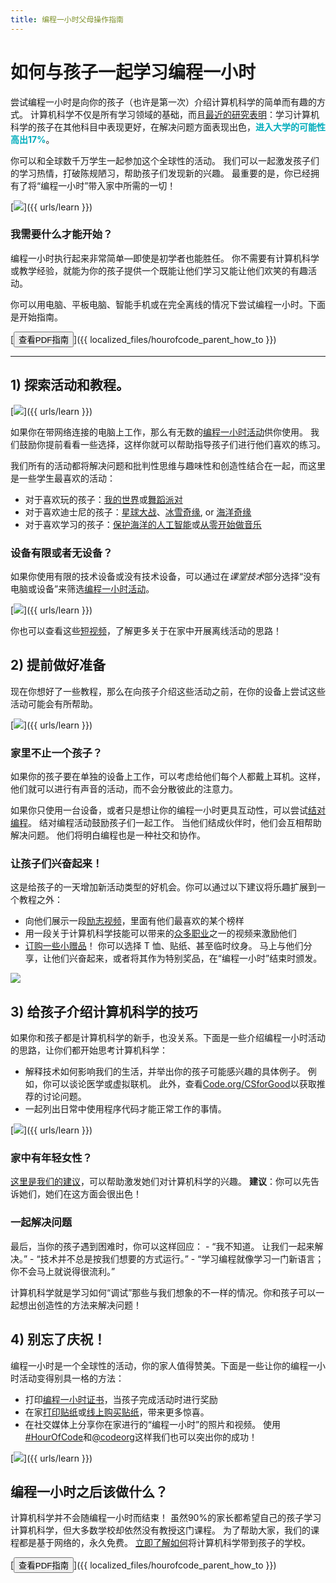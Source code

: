```yaml
---
title: 编程一小时父母操作指南
---
```


# 如何与孩子一起学习编程一小时

尝试编程一小时是向你的孩子（也许是第一次）介绍计算机科学的简单而有趣的方式。 计算机科学不仅是所有学习领域的基础，而且[最近的研究表明](https://medium.com/@codeorg/cs-helps-students-outperform-in-school-college-and-workplace-66dd64a69536)：学习计算机科学的孩子在其他科目中表现更好，在解决问题方面表现出色，<font color="00adbc"><b>进入大学的可能性高出17%</b></font>。

你可以和全球数千万学生一起参加这个全球性的活动。 我们可以一起激发孩子们的学习热情，打破陈规陋习，帮助孩子们发现新的兴趣。 最重要的是，你已经拥有了将“编程一小时”带入家中所需的一切！

[![](/images/fit-600/Marketing/mother-helping-her-daughter-use-a-laptop-4260325.jpg)]({{ urls/learn }})

<h3>我需要什么才能开始？</h3>

编程一小时执行起来非常简单—即使是初学者也能胜任。 你不需要有计算机科学或教学经验，就能为你的孩子提供一个既能让他们学习又能让他们欢笑的有趣活动。

你可以用电脑、平板电脑、智能手机或在完全离线的情况下尝试编程一小时。下面是开始指南。

[<button>查看PDF指南</button>]({{ localized_files/hourofcode_parent_how_to }})

* * *

## 1) 探索活动和教程。

[![](/images/tutorials.png)]({{ urls/learn }})

如果你在带网络连接的电脑上工作，那么有无数的[编程一小时活动](https://hourofcode.com/us/learn)供你使用。 我们鼓励你提前看看一些选择，这样你就可以帮助指导孩子们进行他们喜欢的练习。

我们所有的活动都将解决问题和批判性思维与趣味性和创造性结合在一起，而这里是一些学生最喜欢的活动：

- 对于喜欢玩的孩子：[我的世界](https://code.org/minecraft)或[舞蹈派对](https://code.org/dance)
- 对于喜欢迪士尼的孩子：[星球大战](https://code.org/starwars)、[冰雪奇缘](https://studio.code.org/s/frozen/lessons/1/levels/1), or [海洋奇缘](https://partners.disney.com/hour-of-code?cds&cmp=vanity%7Cnatural%7Cus%7Cmoanahoc%7C)
- 对于喜欢学习的孩子：[保护海洋的人工智能](https://code.org/oceans)或[从零开始做音乐](https://scratch.mit.edu/projects/editor/?tutorial=music&utm_source=codeorg)

<h3>设备有限或者无设备？</h3>

如果你使用有限的技术设备或没有技术设备，可以通过在*课堂技术*部分选择“没有电脑或设备”来筛选[编程一小时活动](https://hourofcode.com/us/learn)。

[![](/images/Marketing/filtering-activities-hoc.jpg)]({{ urls/learn }})

你也可以查看这些[短视频](https://www.youtube.com/playlist?list=PLzdnOPI1iJNcpfa4LtbaIl35gqir_5XUu)，了解更多关于在家中开展离线活动的思路！

## 2) 提前做好准备

现在你想好了一些教程，那么在向孩子介绍这些活动之前，在你的设备上尝试这些活动可能会有所帮助。

[![](/images/fit-600/Marketing/father-and-children-looking-at-a-laptop-4260749.jpg)]({{ urls/learn }})

<h3>家里不止一个孩子？</h3>

如果你的孩子要在单独的设备上工作，可以考虑给他们每个人都戴上耳机。这样，他们就可以进行有声音的活动，而不会分散彼此的注意力。

如果你只使用一台设备，或者只是想让你的编程一小时更具互动性，可以尝试[结对编程](https://www.youtube.com/watch?v=vgkahOzFH2Q)。 结对编程活动鼓励孩子们一起工作。 当他们结成伙伴时，他们会互相帮助解决问题。 他们将明白编程也是一种社交和协作。

<h3>让孩子们兴奋起来！ </h3>

这是给孩子的一天增加新活动类型的好机会。你可以通过以下建议将乐趣扩展到一个教程之外：

- 向他们展示一段[励志视频](https://www.youtube.com/playlist?list=PLzdnOPI1iJNcadqJAZnbDYShie4gLZQQJ)，里面有他们最喜欢的某个榜样
- 用一段关于计算机科学技能可以带来的[众多职业](https://www.youtube.com/playlist?list=PLzdnOPI1iJNfpD8i4Sx7U0y2MccnrNZuP)之一的视频来激励他们
- [订购一些小赠品](https://store.code.org/)！ 你可以选择 T 恤、贴纸、甚至临时纹身。 马上与他们分享，让他们兴奋起来，或者将其作为特别奖品，在“编程一小时”结束时颁发。

<a href="https://store.code.org/" target="_blank"><img src="/images/fit-500/Marketing/hourofcodestore.jpg"></a>

## 3) 给孩子介绍计算机科学的技巧

如果你和孩子都是计算机科学的新手，也没关系。下面是一些介绍编程一小时活动的思路，让你们都开始思考计算机科学：

- 解释技术如何影响我们的生活，并举出你的孩子可能感兴趣的具体例子。 例如，你可以谈论医学或虚拟联机。 此外，查看[Code.org/CSforGood](https://code.org/csforgood)以获取推荐的讨论问题。
- 一起列出日常中使用程序代码才能正常工作的事情。

[![](/images/fit-600/Marketing/girl-sitting-on-sofa-while-using-tablet-computer-4144035.jpg)]({{ urls/learn }})

<h3>家中有年轻女性？</h3>

<a href="https://code.org/girls">这里是我们的建议</a>，可以帮助激发她们对计算机科学的兴趣。 **建议**：你可以先告诉她们，她们在这方面会很出色！

<h3>一起解决问题</h3>

最后，当你的孩子遇到困难时，你可以这样回应： - “我不知道。 让我们一起来解决。” - “技术并不总是按我们想要的方式运行。” - “学习编程就像学习一门新语言；你不会马上就说得很流利。”

计算机科学就是学习如何“调试”那些与我们想象的不一样的情况。你和孩子可以一起想出创造性的方法来解决问题！

## 4) 别忘了庆祝！

编程一小时是一个全球性的活动，你的家人值得赞美。下面是一些让你的编程一小时活动变得别具一格的方法：

- 打印[编程一小时证书](https://staging.code.org/certificates)，当孩子完成活动时进行奖励
- 在家[打印贴纸](https://staging.hourofcode.com/us/promote/resources#stickers)或[线上购买贴纸](https://store.code.org/)，带来更多惊喜。
- 在社交媒体上分享你在家进行的“编程一小时”的照片和视频。 使用[#HourOfCode](https://twitter.com/hashtag/hourofcode)和[@codeorg](https://twitter.com/codeorg)这样我们也可以突出你的成功！

[![](/images/fit-600/Marketing/g8TUlHzF.jpeg)]({{ urls/learn }})

<h2>编程一小时之后该做什么？</h2>

计算机科学并不会随编程一小时而结束！ 虽然90%的家长都希望自己的孩子学习计算机科学，但大多数学校却依然没有教授这门课程。 为了帮助大家，我们的课程都是基于网络的，永久免费。 [立即了解如何](https://code.org/yourschool)将计算机科学带到孩子的学校。

[<button>查看PDF指南</button>]({{ localized_files/hourofcode_parent_how_to }})